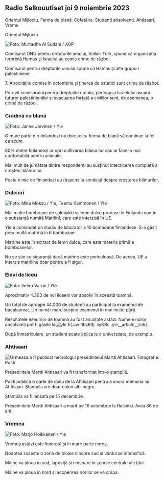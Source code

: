 ## Radio Selkouutiset joi 9 noiembrie 2023

Orientul Mijlociu. Ferma de blană. Cofetărie. Studenți absolvenți. Ahtisaari. Vreme.

Orientul Mijlociu

![ Foto: Murtadha Al Sudani / AOP](https://images.cdn.yle.fi/image/upload/c_crop,h_3078,w_5472,x_0,y_570/ar_1.7777777777777777,c_fill,g_faces,w_d_1205,w_d_1200.0/q_auto:eco/f_auto/fl_lossy/v1699096585/39-11958306546279b91a3b)

Comisarul ONU pentru drepturile omului, Volker Türk, spune că organizația teroristă Hamas și Israelul au comis crime de război.

Comisarul pentru drepturile omului spune că Hamas și alte grupuri palestiniene

7\. Atrocitățile comise în octombrie și ținerea de ostatici sunt crime de război.

Potrivit comisarului pentru drepturile omului, pedeapsa Israelului asupra tuturor palestinienilor și evacuarea forțată a civililor sunt, de asemenea, o crimă de război.

### Grădină cu blană

![ Foto: Janne Järvinen / Yle](https://images.cdn.yle.fi/image/upload/c_crop,h_4024,w_7154,x_3,y_757/ar_1.7777777777777777,c_fill,g_faces,/h_1205,.0/q_auto:eco/f_auto/fl_lossy/v1696520411/39-1181991651ed3e183fc7)

O mare parte din finlandezi nu doresc ca ferma de blană să continue la fel ca acum.

80% dintre finlandezi ar opri cultivarea blănurilor sau ar face-o mai confortabilă pentru animale.

Mai mult de jumătate dintre respondenți au susținut interzicerea completă a creșterii blănurilor.

Peste o mie de finlandezi au răspuns la sondajul despre creșterea blănurilor.

### Dulciuri

![ Foto: Mika Moksu / Yle, Teemu Kammonen / Yle](https://images.cdn.yle.fi/image/upload/c_crop,h_1814,w_3217,x_0,y_0/ar_1.7777777777777777,c_fill,h_6_faces,h_fill,g6_faces,w_1200/dpr_1.0/q_auto:eco/f_auto/fl_lossy/v1699517933/39-1197951654c95aa03257)

Mai multe bomboane de salmiakki și lemn dulce produse în Finlanda conțin o substanță numită Matriini, care este interzisă în UE.

Yle a comandat un studiu de laborator a 10 bomboane finlandeze. S-a găsit prea multă matrină în 6 bomboane.

Matrine este în extract de lemn dulce, care este materia primă a bomboanelor.

Nu se știe cu siguranță dacă matrine este periculoasă. De aceea, UE a interzis matriline doar pentru a fi sigur.

### Elevi de liceu

![ Foto: Veera Varrio / Yle](https://images.cdn.yle.fi/image/upload/c_crop,h_1080,w_1919,x_0,y_0/ar_1.7777777777777777,c_fill,g_faces,h_675,w_r1200.w0/q_auto:eco/f_auto/fl_lossy/v1699354150/39-11968216549e8120dbd8)

Aproximativ 4.300 de noi liceeni vor absolvi în această toamnă.

Un total de aproape 44.000 de studenți au participat la examenul de bacalaureat. Un număr mare susține examenul în mai multe părți.

Rezultatele eseurilor de toamnă au fost anunțate astăzi. Numele noilor absolvenți pot fi găsite la![yle.fi](https://yle.fi/a/74-20057938){.aw-1bz6tfj .iiyKBc .yle__article__link}.

După înmatriculare, un student poate aplica la o universitate, de exemplu.

### Ahtisaari

![Urmeaza a fi publicat necrologul presedintelui Martti Ahtisaari. Fotografie: Posti](https://images.cdn.yle.fi/image/upload/c_crop,h_839,w_1497,x_0,y_0/ar_1.7777777777777777,c_fill,g_faces,h_675,w_1200/dp_auto_1.0/dpr_1.0/dpr/f_auto/fl_lossy/v1699530416/39-1198123654cc6189c3ab)

Președintele Martti Ahtisaari va fi transformat într-o ștampilă.

Posti publică o carte de doliu de la Ahtisaari pentru a onora memoria lui Ahtisaari. Ștampila are doar culori alb-negru.

Ștampila va fi lansată pe 15 decembrie.

Președintele Martti Ahtisaari a murit pe 16 octombrie la Helsinki. Avea 86 de ani.

### Vremea

![ Foto: Marjo Hoikkanen / Yle](https://images.cdn.yle.fi/image/upload/c_crop,h_1080,w_1919,x_0,y_0/ar_1.7777777777777777,c_fill,g_faces,h_6701,wd_r_670.0/q_auto:eco/f_auto/fl_lossy/v1699507570/39-1197896654c6d10b133e)

Vremea astăzi este înnorată și în mare parte noros.

Noaptea sosește o zonă de ploaie dinspre sud și vântul se intensifică.

Mâine va ploua în sud, lapoviță și ninsoare în zonele centrale ale țării.

Mâine va ploua în nord și acoperirea norilor se va crăpa.
